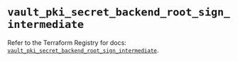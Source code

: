# `vault_pki_secret_backend_root_sign_intermediate`

Refer to the Terraform Registry for docs: [`vault_pki_secret_backend_root_sign_intermediate`](https://registry.terraform.io/providers/hashicorp/vault/4.7.0/docs/resources/pki_secret_backend_root_sign_intermediate).
